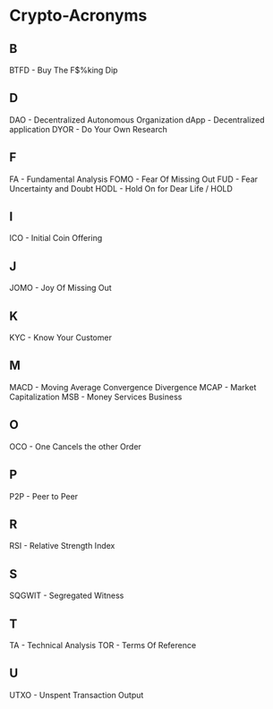 # Crypto-Acronyms

## B
BTFD - Buy The F$%king Dip

## D
DAO  - Decentralized Autonomous Organization
dApp - Decentralized application
DYOR - Do Your Own Research

## F
FA   - Fundamental Analysis
FOMO - Fear Of Missing Out
FUD  - Fear Uncertainty and Doubt
HODL - Hold On for Dear Life / HOLD

## I
ICO  - Initial Coin Offering

## J
JOMO - Joy Of Missing Out

## K
KYC - Know Your Customer

## M
MACD - Moving Average Convergence Divergence
MCAP - Market Capitalization
MSB  - Money Services Business

## O
OCO - One Cancels the other Order

## P
P2P - Peer to Peer

## R
RSI - Relative Strength Index

## S
SQGWIT - Segregated Witness

## T 
TA  - Technical Analysis
TOR - Terms Of Reference

## U
UTXO - Unspent Transaction Output

